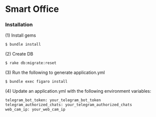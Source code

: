 # Smart Office

### Installation

(1) Install gems
```sh
$ bundle install
```

(2) Create DB
```sh
$ rake db:migrate:reset
```

(3) Run the following to generate application.yml

```sh
$ bundle exec figaro install
```

(4) Update an application.yml with the following environment variables:

```sh
telegram_bot_token: your_telegram_bot_token
telegram_authorized_chats: your_telegram_authorized_chats
web_cam_ip: your_web_cam_ip
```